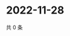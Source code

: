 # 2022-11-28

共 0 条

<!-- BEGIN WEIBO -->
<!-- 最后更新时间 Mon Nov 28 2022 15:14:20 GMT+0800 (China Standard Time) -->

<!-- END WEIBO -->
